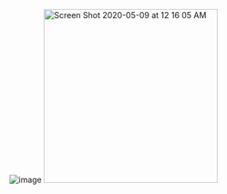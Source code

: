 ![image](https://user-images.githubusercontent.com/53331315/81457632-d26d8d80-918e-11ea-8e15-52cab0d94351.png)
<img width="305" alt="Screen Shot 2020-05-09 at 12 16 05 AM" src="https://user-images.githubusercontent.com/53331315/81457676-021c9580-918f-11ea-9541-2d05e2d1e508.png">
